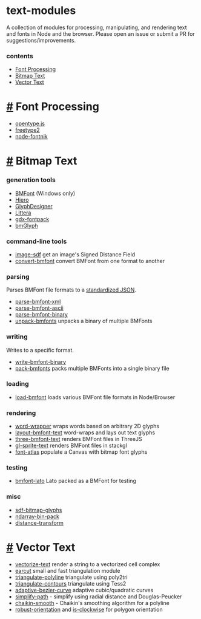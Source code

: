 # text-modules

A collection of modules for processing, manipulating, and rendering text and fonts in Node and the browser. Please open an issue or submit a PR for suggestions/improvements.

### contents

- [Font Processing](#font-processing)
- [Bitmap Text](#bitmap-text)
- [Vector Text](#vector-text)

# <a id="font-processing" href="#font-processing">#</a> Font Processing

- [opentype.js](https://www.npmjs.com/package/opentype.js)
- [freetype2](https://www.npmjs.com/package/freetype2)
- [node-fontnik](https://github.com/mapbox/node-fontnik)

# <a id="bitmap-text" href="#bitmap-text">#</a> Bitmap Text

### generation tools

- [BMFont](http://www.angelcode.com/products/bmfont/) (Windows only)
- [Hiero](https://github.com/libgdx/libgdx/wiki/Hiero)
- [GlyphDesigner](https://71squared.com/glyphdesigner)
- [Littera](http://kvazars.com/littera/)
- [gdx-fontpack](https://github.com/mattdesl/gdx-fontpack)
- [bmGlyph](http://www.bmglyph.com/)

### command-line tools

- [image-sdf](https://www.npmjs.com/package/image-sdf) get an image's Signed Distance Field
- [convert-bmfont](https://www.npmjs.com/package/convert-bmfont) convert BMFont from one format to another

### parsing

Parses BMFont file formats to a [standardized JSON](https://github.com/Jam3/load-bmfont/blob/master/json-spec.md).

- [parse-bmfont-xml](https://www.npmjs.com/package/parse-bmfont-xml)
- [parse-bmfont-ascii](https://www.npmjs.com/package/parse-bmfont-ascii)
- [parse-bmfont-binary](https://www.npmjs.com/package/parse-bmfont-binary)
- [unpack-bmfonts](https://www.npmjs.com/package/unpack-bmfonts) unpacks a binary of multiple BMFonts 

### writing

Writes to a specific format.

- [write-bmfont-binary](https://www.npmjs.com/package/write-bmfont-binary)
- [pack-bmfonts](https://www.npmjs.com/package/pack-bmfonts) packs multiple BMFonts into a single binary file

### loading

- [load-bmfont](https://www.npmjs.com/package/load-bmfont) loads various BMFont file formats in Node/Browser

### rendering

- [word-wrapper](https://www.npmjs.com/package/word-wrapper) wraps words based on arbitrary 2D glyphs
- [layout-bmfont-text](https://www.npmjs.com/package/layout-bmfont-text) word-wraps and lays out text glyphs
- [three-bmfont-text](https://www.npmjs.com/package/three-bmfont-text) renders BMFont files in ThreeJS
- [gl-sprite-text](https://www.npmjs.com/package/gl-sprite-text) renders BMFont files in stackgl
- [font-atlas](https://github.com/hughsk/font-atlas) populate a Canvas with bitmap font glyphs

### testing

- [bmfont-lato](https://www.npmjs.com/package/bmfont-lato) Lato packed as a BMFont for testing

### misc

- [sdf-bitmap-glyphs](https://www.npmjs.com/package/sdf-bitmap-glyphs)
- [ndarray-bin-pack](https://www.npmjs.com/package/ndarray-bin-pack)
- [distance-transform](https://www.npmjs.com/package/distance-transform)

# <a id="vector-text" href="#vector-text">#</a> Vector Text

- [vectorize-text](https://www.npmjs.com/package/vectorize-text) render a string to a vectorized cell complex
- [earcut](https://www.npmjs.com/package/earcut) small and fast triangulation module
- [triangulate-polyline](https://www.npmjs.com/package/triangulate-polyline) triangulate using poly2tri
- [triangulate-contours](https://www.npmjs.com/package/triangulate-polyline) triangulate using Tess2
- [adaptive-bezier-curve](https://www.npmjs.com/package/adaptive-bezier-curve) adaptive cubic/quadratic curves
- [simplify-path](https://www.npmjs.com/package/simplify-path) - simplify using radial distance and Douglas-Peucker 
- [chaikin-smooth](https://www.npmjs.com/package/chaikin-smooth) - Chaikin's smoothing algorithm for a polyline
- [robust-orientation](https://www.npmjs.com/package/robust-orientation) and [is-clockwise](https://www.npmjs.com/package/is-clockwise) for polygon orientation
